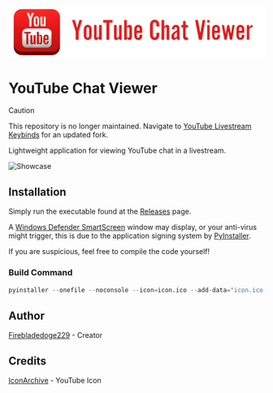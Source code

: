 ![YouTube Chat Viewer](https://github.com/Firebladedoge229/YouTubeChatViewer/blob/main/youtubechatviewer.png?raw=true)

# YouTube Chat Viewer

> [!CAUTION]
> This repository is no longer maintained. Navigate to [YouTube Livestream Keybinds](https://github.com/Firebladedoge229/YouTubeLivestreamKeybinds) for an updated fork.

Lightweight application for viewing YouTube chat in a livestream.

![Showcase](https://i.ibb.co/3FNZThy/You-Tube-Chat-Viewer-b1.png)

## Installation

Simply run the executable found at the [Releases](https://github.com/Firebladedoge229/YouTubeChatViewer/releases/latest) page.

A [Windows Defender SmartScreen](https://learn.microsoft.com/en-us/windows/security/operating-system-security/virus-and-threat-protection/microsoft-defender-smartscreen/) window may display, or your anti-virus might trigger, this is due to the application signing system by [PyInstaller](https://github.com/pyinstaller/pyinstaller).

If you are suspicious, feel free to compile the code yourself!

### Build Command
```py
pyinstaller --onefile --noconsole --icon=icon.ico --add-data="icon.ico;." --add-data="sv_ttk;sv_ttk" youtubechatviewer.py
```

## Author

[Firebladedoge229](https://www.github.com/Firebladedoge229) - Creator

## Credits 

[IconArchive](https://www.iconarchive.com/show/classic-3d-social-icons-by-graphics-vibe/youtube-icon.html) - YouTube Icon
